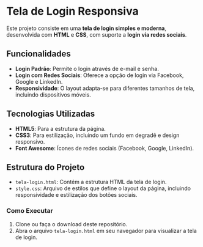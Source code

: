 # Tela de Login Responsiva

Este projeto consiste em uma **tela de login simples e moderna**, desenvolvida com **HTML** e **CSS**, com suporte a **login via redes sociais**.

## Funcionalidades

- **Login Padrão**: Permite o login através de e-mail e senha.
- **Login com Redes Sociais**: Oferece a opção de login via Facebook, Google e LinkedIn.
- **Responsividade**: O layout adapta-se para diferentes tamanhos de tela, incluindo dispositivos móveis.

## Tecnologias Utilizadas

- **HTML5**: Para a estrutura da página.
- **CSS3**: Para estilização, incluindo um fundo em degradê e design responsivo.
- **Font Awesome**: Ícones de redes sociais (Facebook, Google, LinkedIn).

## Estrutura do Projeto

- `tela-login.html`: Contém a estrutura HTML da tela de login.
- `style.css`: Arquivo de estilos que define o layout da página, incluindo responsividade e estilização dos botões sociais.

### Como Executar

1. Clone ou faça o download deste repositório.
2. Abra o arquivo `tela-login.html` em seu navegador para visualizar a tela de login.
